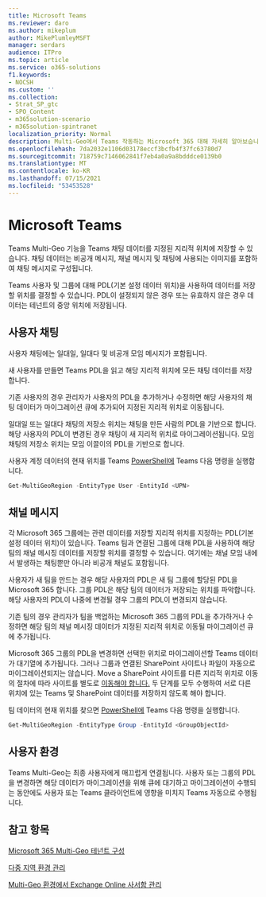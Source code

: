```yaml
---
title: Microsoft Teams
ms.reviewer: daro
ms.author: mikeplum
author: MikePlumleyMSFT
manager: serdars
audience: ITPro
ms.topic: article
ms.service: o365-solutions
f1.keywords:
- NOCSH
ms.custom: ''
ms.collection:
- Strat_SP_gtc
- SPO_Content
- m365solution-scenario
- m365solution-spintranet
localization_priority: Normal
description: Multi-Geo에서 Teams 작동하는 Microsoft 365 대해 자세히 알아보습니다.
ms.openlocfilehash: 7da2032e1106d03178eccf3bcfb4f37fc63780d7
ms.sourcegitcommit: 718759c7146062841f7eb4a0a9a8bdddce0139b0
ms.translationtype: MT
ms.contentlocale: ko-KR
ms.lasthandoff: 07/15/2021
ms.locfileid: "53453528"
---
```

# <a name="multi-geo-capabilities-in-microsoft-teams"></a>Microsoft Teams

Teams Multi-Geo 기능을 Teams 채팅 데이터를 지정된 지리적 위치에 저장할 수 있습니다. 채팅 데이터는 비공개 메시지, 채널 메시지 및 채팅에 사용되는 이미지를 포함하여 채팅 메시지로 구성됩니다.

Teams 사용자 및 그룹에 대해 PDL(기본 설정 데이터 위치)을 사용하여 데이터를 저장할 위치를 결정할 수 있습니다. PDL이 설정되지 않은 경우 또는 유효하지 않은 경우 데이터는 테넌트의 중앙 위치에 저장됩니다.

## <a name="user-chat"></a>사용자 채팅

사용자 채팅에는 일대일, 일대다 및 비공개 모임 메시지가 포함됩니다.

새 사용자를 만들면 Teams PDL을 읽고 해당 지리적 위치에 모든 채팅 데이터를 저장합니다.

기존 사용자의 경우 관리자가 사용자의 PDL을 추가하거나 수정하면 해당 사용자의 채팅 데이터가 마이그레이션 큐에 추가되어 지정된 지리적 위치로 이동됩니다.

일대일 또는 일대다 채팅의 저장소 위치는 채팅을 만든 사람의 PDL을 기반으로 합니다. 해당 사용자의 PDL이 변경된 경우 채팅이 새 지리적 위치로 마이그레이션됩니다. 모임 채팅의 저장소 위치는 모임 이끌이의 PDL을 기반으로 합니다.

사용자 계정 데이터의 현재 위치를 Teams [PowerShell에](/powershell/module/teams/connect-microsoftteams) Teams 다음 명령을 실행합니다.

```PowerShell
Get-MultiGeoRegion -EntityType User -EntityId <UPN>
```

## <a name="channel-messages"></a>채널 메시지

각 Microsoft 365 그룹에는 관련 데이터를 저장할 지리적 위치를 지정하는 PDL(기본 설정 데이터 위치)이 있습니다. Teams 팀과 연결된 그룹에 대해 PDL을 사용하여 해당 팀의 채널 메시징 데이터를 저장할 위치를 결정할 수 있습니다. 여기에는 채널 모임 내에서 발생하는 채팅뿐만 아니라 비공개 채널도 포함됩니다.

사용자가 새 팀을 만드는 경우 해당 사용자의 PDL은 새 팀 그룹에 할당된 PDL을 Microsoft 365 합니다. 그룹 PDL은 해당 팀의 데이터가 저장되는 위치를 파악합니다. 해당 사용자의 PDL이 나중에 변경될 경우 그룹의 PDL이 변경되지 않습니다.

기존 팀의 경우 관리자가 팀을 백업하는 Microsoft 365 그룹의 PDL을 추가하거나 수정하면 해당 팀의 채널 메시징 데이터가 지정된 지리적 위치로 이동될 마이그레이션 큐에 추가됩니다.

Microsoft 365 그룹의 PDL을 변경하면 선택한 위치로 마이그레이션할 Teams 데이터가 대기열에 추가됩니다. 그러나 그룹과 연결된 SharePoint 사이트나 파일이 자동으로 마이그레이션되지는 않습니다. Move a SharePoint 사이트를 다른 지리적 위치로 이동의 절차에 따라 사이트를 별도로 [이동해야 합니다.](/microsoft-365/enterprise/move-sharepoint-between-geo-locations) 두 단계를 모두 수행하여 서로 다른 위치에 있는 Teams 및 SharePoint 데이터를 저장하지 않도록 해야 합니다.

팀 데이터의 현재 위치를 찾으면 [PowerShell에](/powershell/module/teams/connect-microsoftteams) Teams 다음 명령을 실행합니다.

```PowerShell
Get-MultiGeoRegion -EntityType Group -EntityId <GroupObjectId>
```

## <a name="user-experience"></a>사용자 환경

Teams Multi-Geo는 최종 사용자에게 매끄럽게 연결됩니다. 사용자 또는 그룹의 PDL을 변경하면 해당 데이터가 마이그레이션을 위해 큐에 대기하고 마이그레이션이 수행되는 동안에도 사용자 또는 Teams 클라이언트에 영향을 미치지 Teams 자동으로 수행됩니다.

## <a name="see-also"></a>참고 항목

[Microsoft 365 Multi-Geo 테넌트 구성](/microsoft-365/enterprise/multi-geo-tenant-configuration)

[다중 지역 환경 관리](administering-a-multi-geo-environment.md)

[Multi-Geo 환경에서 Exchange Online 사서함 관리](administering-exchange-online-multi-geo.md)
